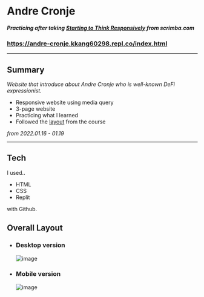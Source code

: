 # Andre Cronje
***Practicing after taking [Starting to Think Responsively](https://scrimba.com/playlist/p6wxPhk) from scrimba.com***

###  https://andre-cronje.kkang60298.repl.co/index.html

---
## Summary
*Website that introduce about Andre Cronje who is well-known DeFi expressionist.*

- Responsive website using media query
- 3-page website
- Practicing what I learned
- Followed the [layout](https://xd.adobe.com/spec/75d448ea-569a-4b7e-721b-9bbd3b2b97b9-03e5/screen/c27ed1eb-3c57-41a8-acb2-90ecaf25f93b/) from the course

*from 2022.01.16 - 01.19*

----

## Tech

I used..
- HTML
- CSS 
- Replit

with Github.

## Overall Layout

-  ### Desktop version

    ![image](https://user-images.githubusercontent.com/60536942/150153365-918514ce-7321-4cbe-8935-1ab04bb10464.png)

- ### Mobile version

   ![image](https://user-images.githubusercontent.com/60536942/150153582-346c67c9-715f-4441-81dd-b1b6c86d9d7e.png)




    
    



    



